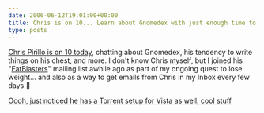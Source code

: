 ```yaml
---
date: 2006-06-12T19:01:00+00:00
title: Chris is on 10... Learn about Gnomedex with just enough time to get a ticket... maybe
type: posts
---
```

[Chris Pirillo is on 10 today](https://on10.net/Blogs/TheShow/3518/), chatting about Gnomedex, his tendency to write things on his chest, and more. I don't know Chris myself, but I joined his "[FatBlasters](https://chris.pirillo.com/2006/06/05/50-weight-loss-tips/)" mailing list awhile ago as part of my ongoing quest to lose weight... and also as a way to get emails from Chris in my Inbox every few days 🙂

[Oooh, just noticed he has a Torrent setup for Vista as well, cool stuff](https://chris.pirillo.com/2006/06/11/windows-vista-bittorrent-tracker/)
